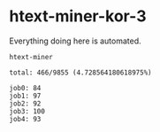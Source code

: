 # htext-miner-kor-3

Everything doing here is automated.

```
htext-miner

total: 466/9855 (4.728564180618975%)

job0: 84
job1: 97
job2: 92
job3: 100
job4: 93
```